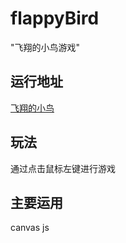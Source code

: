 # flappyBird
"飞翔的小鸟游戏"
## 运行地址
[飞翔的小鸟](https://tfeng-use.github.io/flappyBird/index.html)
## 玩法
通过点击鼠标左键进行游戏
## 主要运用
canvas js
